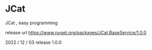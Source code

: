 # JCat
JCat , easy programming

release url
https://www.nuget.org/packages/JCat.BaseService/1.0.0

2022 / 12 / 03 release 1.0.0